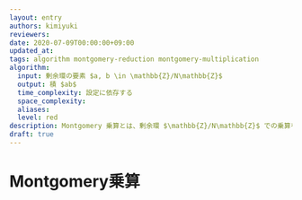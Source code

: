 ```yaml
---
layout: entry
authors: kimiyuki
reviewers:
date: 2020-07-09T00:00:00+09:00
updated_at:
tags: algorithm montgomery-reduction montgomery-multiplication
algorithm:
  input: 剰余環の要素 $a, b \in \mathbb{Z}/N\mathbb{Z}$
  output: 積 $ab$
  time_complexity: 設定に依存する
  space_complexity:
  aliases:
  level: red
description: Montgomery 乗算とは、剰余環 $\mathbb{Z}/N\mathbb{Z}$ での乗算を高速に行うアルゴリズムである。
draft: true
---
```


# Montgomery乗算
